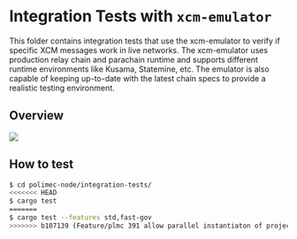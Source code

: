 # Integration Tests with `xcm-emulator`

This folder contains integration tests that use the xcm-emulator to verify if
specific XCM messages work in live networks. The xcm-emulator uses production
relay chain and parachain runtime and supports different runtime environments
like Kusama, Statemine, etc. The emulator is also capable of keeping up-to-date
with the latest chain specs to provide a realistic testing environment.

## Overview

![](https://i.imgur.com/8f0g8yG.jpg)

## How to test

```bash
$ cd polimec-node/integration-tests/
<<<<<<< HEAD
$ cargo test
=======
$ cargo test --features std,fast-gov
>>>>>>> b107139 (Feature/plmc 391 allow parallel instantiaton of projects (#130))
```
